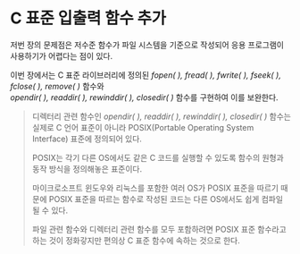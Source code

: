 # C 표준 입출력 함수 추가

저번 장의 문제점은 저수준 함수가 파일 시스템을 기준으로 작성되어 응용 프로그램이 사용하기가 어렵다는 점이 있다.

이번 장에서는 C 표준 라이브러리에 정의된 *fopen( ), fread( ), fwrite( ), fseek( ), fclose( ), remove( )* 함수와<br>*opendir( ), readdir( ), rewinddir( ), closedir( )* 함수를 구현하여 이를 보완한다.

> 디렉터리 관련 함수인 *opendir( ), readdir( ), rewinddir( ), closedir( )* 함수는 실제로 C 언어 표준이 아니라 POSIX(Portable Operating System Interface) 표준에 정의되어 있다.
>
> POSIX는 각기 다른 OS에서도 같은 C 코드를 실행할 수 있도록 함수의 원형과 동작 방식을 정의해놓은 표준이다.
>
> 마이크로소프트 윈도우와 리눅스를 포함한 여러 OS가 POSIX 표준을 따르기 때문에 POSIX 표준을 따르는 함수로 작성된 코드는 다른 OS에서도 쉽게 컴파일 될 수 있다.
>
> 파일 관련 함수와 디렉터리 관련 함수를 모두 포함하려면 POSIX 표준 함수라고 하는 것이 정화갛지만 편의상 C 표준 함수에 속하는 것으로 한다.



